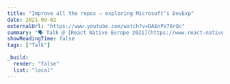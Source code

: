 ```yaml
---
title: "Improve all the repos – exploring Microsoft’s DevExp"
date: 2021-09-02
externalUrl: "https://www.youtube.com/watch?v=DAEnPV78rQc"
summary: "🗣 Talk @ [React Native Europe 2021](https://www.react-native.eu/all-talks) - [slides](https://speakerdeck.com/kelset/improve-all-the-repos-exploring-microsofts-devexp) - with [Tommy Nguyen](https://twitter.com/lord_sherlock)"
showReadingTime: false
tags: ["Talk"]

_build:
  render: "false"
  list: "local"
---
```

